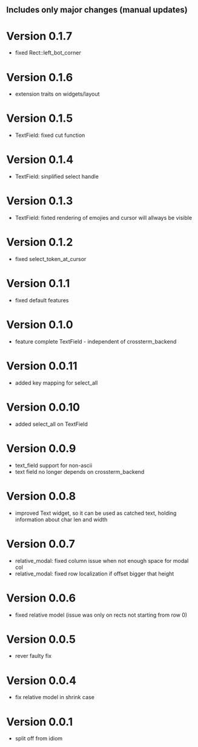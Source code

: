 ## Includes only major changes (manual updates)
# Version 0.1.7
- fixed Rect::left_bot_corner

# Version 0.1.6
- extension traits on widgets/layout

# Version 0.1.5
- TextField: fixed cut function

# Version 0.1.4
- TextField: sinplified select handle

# Version 0.1.3
- TextField: fixted rendering of emojies and cursor will allways be visible

# Version 0.1.2
- fixed select_token_at_cursor

# Version 0.1.1
- fixed default features

# Version 0.1.0
- feature complete TextField - independent of crossterm_backend

# Version 0.0.11
- added key mapping for select_all

# Version 0.0.10
- added select_all on TextField

# Version 0.0.9
- text_field support for non-ascii
- text field no longer depends on crossterm_backend

# Version 0.0.8
- improved Text widget, so it can be used as catched text, holding information about char len and width

# Version 0.0.7
- relative_modal: fixed column issue when not enough space for modal col
- relative_modal: fixed row localization if offset bigger that height

# Version 0.0.6
- fixed relative model (issue was only on rects not starting from row 0)

# Version 0.0.5
- rever faulty fix

# Version 0.0.4
- fix relative model in shrink case

# Version 0.0.1
* split off from idiom
